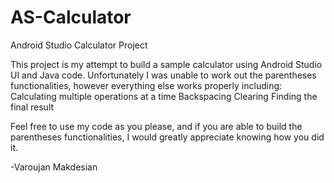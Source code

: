 # AS-Calculator
 Android Studio Calculator Project

This project is my attempt to build a sample calculator using Android Studio UI and Java code.
Unfortunately I was unable to work out the parentheses functionalities, however everything else works properly including:
Calculating multiple operations at a time
Backspacing
Clearing
Finding the final result

Feel free to use my code as you please, and if you are able to build the parentheses functionalities, I would greatly appreciate knowing how you did it.

-Varoujan Makdesian